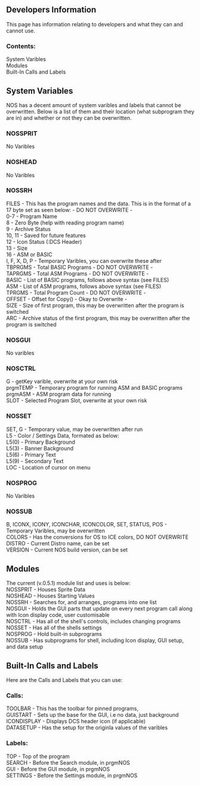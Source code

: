 ## Developers Information  
This page has information relating to developers and what they can and cannot use.
  
### Contents:
System Varibles  
Modules  
Built-In Calls and Labels  

## System Variables
NOS has a decent amount of system varibles and labels that cannot be overwritten. Below is a list of them and their location (what subprogram they are in) and whether or not they can be overwritten.  
  
### NOSSPRIT    
No Varibles  
  
### NOSHEAD  
No Varibles  
  
### NOSSRH  
FILES - This has the program names and the data. This is in the format of a 17 byte set as seen below:  - DO NOT OVERWRITE -  
  0-7 - Program Name  
  8 - Zero Byte (help with reading program name)  
  9 - Archive Status  
  10, 11 - Saved for future features  
  12 - Icon Status (:DCS Header)  
  13 - Size  
  16 - ASM or BASIC  
I, F, X, D, P - Temporary Varibles, you can overwrite these after  
TBPRGMS - Total BASIC Programs - DO NOT OVERWRITE -  
TAPRGMS - Total ASM Programs - DO NOT OVERWRITE -  
BASIC - List of BASIC programs, follows above syntax (see FILES)  
ASM - List of ASM programs, follows above syntax (see FILES)  
TPRGMS - Total Program Count - DO NOT OVERWRITE -  
OFFSET - Offset for Copy() - Okay to Overwrite -  
SIZE - Size of first program, this may be overwritten after the program is switched  
ARC - Archive status of the first program, this may be overwritten after the program is switched  
  
### NOSGUI  
No varibles  
  
### NOSCTRL
G - getKey varible, overwrite at your own risk  
prgmTEMP - Temporary program for running ASM and BASIC programs  
prgmASM - ASM program data for running  
SLOT - Selected Program Slot, overwrite at your own risk  
  
### NOSSET
SET, G - Temporary value, may be overwritten after run  
L5 - Color / Settings Data, formated as below:  
  L5(0) - Primary Background  
  L5(3) - Banner Background  
  L5(6) - Primary Text  
  L5(9) - Secondary Text  
LOC - Location of cursor on menu  

### NOSPROG  
No Varibles  
  
### NOSSUB  
B, ICONX, ICONY, ICONCHAR, ICONCOLOR, SET, STATUS, POS - Temporary Varibles, may be overwritten  
COLORS - Has the conversions for OS to ICE colors, DO NOT OVERWRITE
DISTRO - Current Distro name, can be set  
VERSION - Current NOS build version, can be set  
  
## Modules  
The current (v.0.5.1) module list and uses is below:  
NOSSPRIT - Houses Sprite Data  
NOSHEAD - Houses Starting Values  
NOSSRH - Searches for, and arranges, programs into one list  
NOSGUI - Holds the GUI parts that update on every next program call along with Icon display code, user customisable   
NOSCTRL - Has all of the shell's controls, includes changing programs  
NOSSET - Has all of the shells settings  
NOSPROG - Hold built-in subprograms  
NOSSUB - Has subprograms for shell, including Icon display, GUI setup, and data setup  
  
## Built-In Calls and Labels  
Here are the Calls and Labels that you can use:  
  
### Calls:  
TOOLBAR - This has the toolbar for pinned programs,  
GUISTART - Sets up the base for the GUI, i.e no data, just background  
ICONDISPLAY - Displays DCS header icon (if applicable)  
DATASETUP - Has the setup for the originla values of the varibles  
  
### Labels:  
TOP - Top of the program  
SEARCH - Before the Search module, in prgmNOS  
GUI - Before the GUI module, in prgmNOS  
SETTINGS - Before the Settings module, in prgmNOS  
